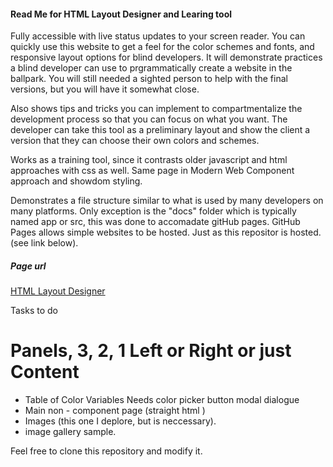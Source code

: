 ####  Read Me for HTML Layout Designer and Learing tool

Fully accessible with live status updates to your screen reader.
You can quickly use this website to get a feel for the color schemes and fonts, and responsive layout options for blind developers.
It will demonstrate practices a blind developer can use to prgrammatically create a website in the ballpark. You will still needed a sighted person to help with the final versions, but you will have it somewhat close.

Also shows tips and tricks you can implement to compartmentalize the development process so that you can focus on what you want. The developer can take this tool as a preliminary layout and show the client a version that they can choose their own colors and schemes.

Works as a training tool, since it contrasts older javascript and html approaches with css as well.  Same page in  Modern Web Component approach and showdom styling.

Demonstrates a file structure similar to what is used by many developers on many platforms. 
Only exception is the "docs" folder which is typically named app or src, this was done to accomadate gitHub pages. GitHub Pages allows simple websites to be hosted. Just as this repositor is hosted. (see link below).
#####  Page url 

[HTML Layout Designer](https://lewislwood.github.io/Html-Layout/ )


Tasks to do
#  Panels, 3, 2, 1 Left or Right or just Content
*  Table of Color Variables Needs color picker button modal dialogue
* Main non - component page (straight html )
* Images (this one I deplore, but is neccessary).
* image gallery sample.




Feel free to clone this repository and modify it.
 